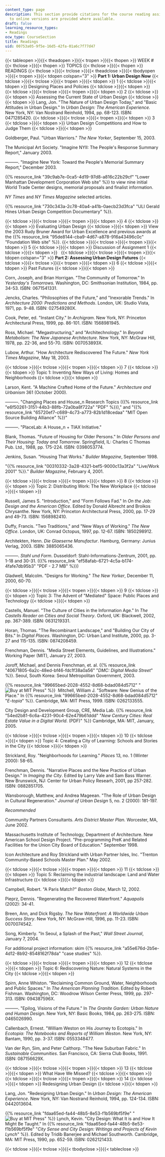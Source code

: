```yaml
---
content_type: page
description: This section provide citations for the course reading assignments. Links
  to online versions are provided where available.
draft: false
learning_resource_types:
- Readings
ocw_type: CourseSection
title: Readings
uid: 00753a05-9f5e-16d5-42fa-01a6c7f77d47
---
```

{{< tableopen >}}{{< theadopen >}}{{< tropen >}}{{< thopen >}}
WEEK #
{{< thclose >}}{{< thopen >}}
TOPICS
{{< thclose >}}{{< thopen >}}
READINGS
{{< thclose >}}{{< trclose >}}{{< theadclose >}}{{< tbodyopen >}}{{< tropen >}}{{< tdopen colspan="3" >}}
**Part 1: Urban Design Now**
{{< tdclose >}}{{< trclose >}}{{< tropen >}}{{< tdopen >}}
1
{{< tdclose >}}{{< tdopen >}}
Designing Places and Policies
{{< tdclose >}}{{< tdopen >}}
 
{{< tdclose >}}{{< trclose >}}{{< tropen >}}{{< tdopen >}}
2
{{< tdclose >}}{{< tdopen >}}
Assessing the Current State of Urban Design
{{< tdclose >}}{{< tdopen >}}
Lang, Jon. "The Nature of Urban Design Today," and "Basic Attitudes in Urban Design." In *Urban Design: The American Experience.* New York, NY: Van Nostrand Reinhold, 1994, pp. 68-123. ISBN: 0471285420.
{{< tdclose >}}{{< trclose >}}{{< tropen >}}{{< tdopen >}}
3
{{< tdclose >}}{{< tdopen >}}
Urban Design Competitions and How to Judge Them
{{< tdclose >}}{{< tdopen >}}

Goldberger, Paul. "Urban Warriors." *The New Yorker*, September 15, 2003.

The Municipal Art Society. "Imagine NYII: The People's Response Summary Report," January 2003.

———. "Imagine New York: Toward the People's Memorial Summary Report," December 2003.

{{% resource_link "39c9ab7e-0ca5-4d19-97d8-a816c22b29cf" "Lower Manhattan Development Corporation Web site" %}} to view nine initial World Trade Center designs, memorial proposals and finalist information.

*NY Times* and *NY Times Magazine* selected articles.

{{% resource_link "730c343a-2c78-40a4-a41b-0aecb23d3fca" "ULI Gerald Hines Urban Design Competition Documentary" %}}.

{{< tdclose >}}{{< trclose >}}{{< tropen >}}{{< tdopen >}}
4
{{< tdclose >}}{{< tdopen >}}
Evaluating Urban Design
{{< tdclose >}}{{< tdopen >}}
View the 2003 Rudy Bruner Award for Urban Excellence and previous awards at the {{% resource_link "95de8144-cba9-4d67-a878-916a43496c0c" "Foundation Web site" %}}.
{{< tdclose >}}{{< trclose >}}{{< tropen >}}{{< tdopen >}}
5
{{< tdclose >}}{{< tdopen >}}
Discussion of Assignment 1
{{< tdclose >}}{{< tdopen >}}
 
{{< tdclose >}}{{< trclose >}}{{< tropen >}}{{< tdopen colspan="3" >}}
**Part 2: Assessing Urban Design Futures**
{{< tdclose >}}{{< trclose >}}{{< tropen >}}{{< tdopen >}}
6
{{< tdclose >}}{{< tdopen >}}
Past Futures
{{< tdclose >}}{{< tdopen >}}

Corn, Joseph, and Brian Horrigan. "The Community of Tomorrow." In *Yesterday's Tomorrows.* Washington, DC: Smithsonian Institution, 1984, pp. 34-53. ISBN: 0671541331.

Jencks, Charles. "Philosophies of the Future," and "Inexorable Trends." In *Architecture 2000: Predictions and Methods*. London, UK: Studio Vista, 1971, pp. 9-48. ISBN: 027549280X.

Cook, Peter, ed. "Instant City." In *Archigram*. New York, NY: Princeton Architectural Press, 1999, pp. 86-101. ISBN: 1568981945.

Ross, Michael. "Megastructuring," and "Architechnology." In *Beyond Metabolism: The New Japanese Architecture*. New York, NY: McGraw Hill, 1978, pp. 22-36, and 55-70. ISBN: 007053893X.

Lubow, Arthur. "How Architecture Rediscovered The Future." *New York Times Magazine*, May 18, 2003.

{{< tdclose >}}{{< trclose >}}{{< tropen >}}{{< tdopen >}}
7
{{< tdclose >}}{{< tdopen >}}
Topic 1: Inventing New Ways of Living: Homes and Neighborhoods
{{< tdclose >}}{{< tdopen >}}

Larson, Kent. "A Machine Crafted Home of the Future." *Architecture and Urbanism* 361 (October 2000).

———. "Changing Places and House\_n Research Topics ({{% resource_link "e6f50261-3151-44b3-88fb-72a0ba8f722a" "PDF" %}})," and "{{% resource_link "65720ef7-c689-4c73-a773-82b1d18cedaa" "MIT Open Source Building Alliance" %}}"

———. "PlaceLab: A House\_n + TIAX Initiative."

Blank, Thomas. "Future of Housing for Older Persons." In *Older Persons and Their Housing: Today and Tomorrow*. Springfield, IL: Charles C Thomas Pub. Ltd., 1988, pp. 175-224. ISBN: 0398053774.

Jenkins, Susan. "Housing That Works." *Builder Magazine*, September 1998.

"{{% resource_link "00310332-3a28-4321-bef5-9000c13a3f2a" "Live/Work 2001" %}}." *Builder Magazine*, February 4, 2001.

{{< tdclose >}}{{< trclose >}}{{< tropen >}}{{< tdopen >}}
8
{{< tdclose >}}{{< tdopen >}}
Topic 2: Distributing Work: The New Workplace
{{< tdclose >}}{{< tdopen >}}

Russell, James S. "Introduction," and "Form Follows Fad." In *On the Job: Design and the American Office*. Edited by Donald Albrecht and Broikos Chrysanthe. New York, NY: Princeton Architectural Press, 2000, pp. 17-29 and 49-73. ISBN: 1568982410.

Duffy, Francis. "Two Traditions," and "New Ways of Working." *The New Office*. London, UK: Conrad Octopus, 1997, pp. 12-67. ISBN: 1850298912.

Architekten, Henn. *Die Glaeserne Manufactur*. Hamburg, Germany: Junius Verlag, 2003. ISBN: 3885065436.

———. *Stahl und Form*. Dusseldorf: Stahl-Informations-Zentrum, 2001, pp. 1-18 and 30-31. ({{% resource_link "ef58afab-6721-4c5a-b174-4fafe7db95b3" "PDF - 2.7 MB" %}})

Gladwell, Malcolm. "Designs for Working." *The New Yorker*, December 11, 2000, 60-70.

{{< tdclose >}}{{< trclose >}}{{< tropen >}}{{< tdopen >}}
9
{{< tdclose >}}{{< tdopen >}}
Topic 3: The Advent of "Mediated" Space: Public Places and Technology
{{< tdclose >}}{{< tdopen >}}

Castells, Manuel. "The Culture of Cities in the Information Age." In *The Castells Reader on Cities and Social Theory*. Oxford, UK: Blackwell, 2002, pp. 367-389. ISBN: 0631219331.

Horan, Thomas. "The Recombinant Landscape," and "Building Our City of Bits." In *Digital Places*. Washington, DC: Urban Land Institute, 2000, pp. 3-27 and 115-135. ISBN: 0874208459.

Frenchman, Dennis. "Media Street Elements, Guidelines, and Illustrations." Working Paper (MIT), January 27, 2003.

Joroff, Michael, and Dennis Frenchman, et. al. {{% resource_link "40671805-6a2c-48ed-bf46-fdc1f38a0a56" "*DMC: Digital Media Street*" %}}. Seoul, South Korea: Seoul Metropolitan Government, 2003.

{{% resource_link "99665bed-2028-4552-8d68-bdad084d5712" "![Buy at MIT Press](/images/mp_logo.gif)" %}}  Mitchell, William J. "Software: New Genius of the Place." In {{% resource_link "99665bed-2028-4552-8d68-bdad084d5712" "*E-topia*" %}}. Cambridge, MA: MIT Press, 1999. ISBN: 0262133555.

City Design and Development Group, CRE, Media Lab. {{% resource_link "54ed2b81-6c6a-4231-90c4-62e479b61ddd" "*New Century Cities: Real Estate Value in a Digital World*. (PDF)" %}} Cambridge, MA: MIT, January, 2005.

{{< tdclose >}}{{< trclose >}}{{< tropen >}}{{< tdopen >}}
10
{{< tdclose >}}{{< tdopen >}}
Topic 4: Creating a City of Learning: Schools and Stories in the City
{{< tdclose >}}{{< tdopen >}}

Strickland, Roy. "Neighborhoods for Learning." *Places* 13, no. 1 (Winter 2000): 58-65.

Frenchman, Dennis. "Narrative Places and the New Practice of Urban Design." In *Imaging the City*. Edited by Larry Vale and Sam Bass Warner. New Brunswick, NJ: Center for Urban Policy Researh, 2001, pp 257-282. ISBN: 0882851705.

Wansborough, Matthew, and Andrea Mageean. "The Role of Urban Design in Cultural Regeneration." *Journal of Urban Design* 5, no. 2 (2000): 181-197.

*Recommended*

Community Partners Consultants. *Arts District Master Plan.* Worcester, MA, June 2002.

Massachusetts Institute of Technology, Department of Architecture. New American School Design Project. "Pre-programming PreK and Related Facilities for the Union City Board of Education." September 1998.

Icon Architecture and Roy Strickland with Urban Partner Isles, Inc. "Trenton Community-Based Schools Master Plan." May 2002.

{{< tdclose >}}{{< trclose >}}{{< tropen >}}{{< tdopen >}}
11
{{< tdclose >}}{{< tdopen >}}
Topic 5: Reclaiming the industrial landscape: Land and Water Infrastructure
{{< tdclose >}}{{< tdopen >}}

Campbell, Robert. "A Paris Match?" *Boston Globe*, March 12, 2002.

Pieprz, Dennis. "Regenerating the Recovered Waterfront." *Aquapolis* (2002): 34-41.

Breen, Ann, and Dick Rigsby. *The New Waterfront: A Worldwide Urban Success Story*. New York, NY: McGraw-Hill, 1996, pp. 11-23. ISBN: 0070074542.

Song, Kimberly. "In Seoul, a Splash of the Past," *Wall Street Journal*, January 7, 2004.

For additional project information: skim {{% resource_link "a55e676d-2b5e-4d12-8b92-8548162f78da" "case studies" %}}.

{{< tdclose >}}{{< trclose >}}{{< tropen >}}{{< tdopen >}}
12
{{< tdclose >}}{{< tdopen >}}
Topic 6: Rediscovering Nature: Natural Systems in the City
{{< tdclose >}}{{< tdopen >}}

Spirn, Anne Whiston. "Reclaiming Common Ground, Water, Neighborhoods and Public Spaces." In *The American Planning Tradition*. Edited by Robert Fishman. Washington, DC: Woodrow Wilson Center Press, 1999, pp. 297-313. ISBN: 094387596X.

———. "Epilog, Visions of the Future." In *The Granite Garden: Urban Nature and Human Design*. New York, NY: Basic Books, 1984, pp. 263-275. ISBN: 0465026990.

Callenbach, Ernest. "William Weston on His Journey to Ecotopis." In *Ecotopia: The Notebooks and Reports of William Weston*. New York, NY: Bantam, 1990, pp. 3-37. ISBN: 0553348477.

Van der Ryn, Sim, and Peter Calthorp. "The New Suburban Fabric." In *Sustainable Communities*. San Francisco, CA: Sierra Club Books, 1991. ISBN: 087156629X.

{{< tdclose >}}{{< trclose >}}{{< tropen >}}{{< tdopen >}}
13
{{< tdclose >}}{{< tdopen >}}
What Have We Missed?
{{< tdclose >}}{{< tdopen >}}
 
{{< tdclose >}}{{< trclose >}}{{< tropen >}}{{< tdopen >}}
14
{{< tdclose >}}{{< tdopen >}}
Redesigning Urban Design
{{< tdclose >}}{{< tdopen >}}

Lang, Jon. "Redesigning Urban Design." In *Urban Design: The American Experience*. New York, NY: Van Nostrand Reinhold, 1994, pp. 124-134. ISBN: 0442013604.

{{% resource_link "fdaa65ed-fa44-48b5-8e53-f1b569bf5f9e" "![Buy at MIT Press](/images/mp_logo.gif)" %}} Lynch, Kevin. "City Design: What It is and How It Might Be Taught." In {{% resource_link "fdaa65ed-fa44-48b5-8e53-f1b569bf5f9e" "*City Sense and City Design: Writings and Projects of Kevin Lynch*" %}}. Edited by Tridib Banerjee and Michael Southworth. Cambridge, MA: MIT Press, 1990, pp. 652-59. ISBN: 0262121433.

{{< tdclose >}}{{< trclose >}}{{< tbodyclose >}}{{< tableclose >}}
